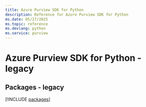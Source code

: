```yaml
---
title: Azure Purview SDK for Python
description: Reference for Azure Purview SDK for Python
ms.date: 05/27/2025
ms.topic: reference
ms.devlang: python
ms.service: purview
---
```

# Azure Purview SDK for Python - legacy
## Packages - legacy
[!INCLUDE [packages](purview-index.md)]